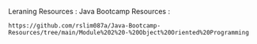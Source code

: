 Leraning Resources : Java Bootcamp Resources : 

```
https://github.com/rslim087a/Java-Bootcamp-Resources/tree/main/Module%202%20-%20Object%20Oriented%20Programming
```